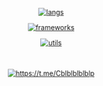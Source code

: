 


<p align="center">
    <a href="#"><img src="https://skillicons.dev/icons?i=python,go,java,flutter,cpp&perline=5" alt="langs"></a>
</p>
<p align="center">
    <a href="#"><img src="https://skillicons.dev/icons?i=git,fastapi,postgres,mongodb,nginx,django,latex&perline=9" alt="frameworks"></a>
</p>
<p align="center">
    <a href="#"><img src="https://skillicons.dev/icons?i=bash,docker,github,gitlab,githubactions,kafka,rabbitmq,kubernetes,ubuntu&perline=9" alt="utils"></a>
</p>

<br>

<p align="center">
    <a href="https://t.me/Cblblblblblp"><img src="https://img.icons8.com/fluency-systems-filled/40/FFFFFF/telegram-app.png" alt="https://t.me/Cblblblblblp"></a>
</p>
